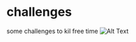 # challenges
some challenges to kil free time 
![Alt Text](https://media.giphy.com/media/vFKqnCdLPNOKc/giphy.gif)

